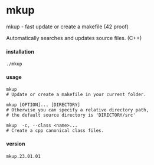 # mkup
mkup - fast update or create a makefile (42 proof)

Automatically searches and updates source files. (C++)

#### installation
```
./mkup
```

#### usage
```
mkup
# Update or create a makefile in your current folder.
```
```
mkup [OPTION]... [DIRECTORY]
# Otherwise you can specify a relative directory path,
# the default source directory is 'DIRECTORY/src'

mkup  -c, --class <name>...
# Create a cpp canonical class files.
```

#### version
```
mkup.23.01.01
```
